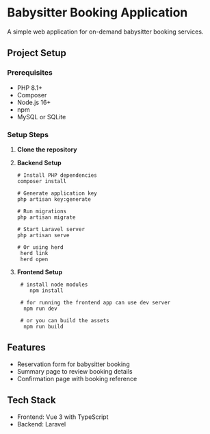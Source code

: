 # Babysitter Booking Application

A simple web application for on-demand babysitter booking services.

## Project Setup

### Prerequisites
- PHP 8.1+
- Composer
- Node.js 16+
- npm
- MySQL or SQLite

### Setup Steps

1. **Clone the repository**


2. **Backend Setup**
   ```
   # Install PHP dependencies
   composer install

   # Generate application key
   php artisan key:generate

   # Run migrations
   php artisan migrate

   # Start Laravel server
   php artisan serve

   # Or using herd 
    herd link 
    herd open

   ```

2. **Frontend Setup**
   ```
    # install node modules
       npm install

    # for running the frontend app can use dev server 
     npm run dev 

    # or you can build the assets
     npm run build

   ```

## Features
- Reservation form for babysitter booking
- Summary page to review booking details
- Confirmation page with booking reference

## Tech Stack
- Frontend: Vue 3 with TypeScript
- Backend: Laravel
